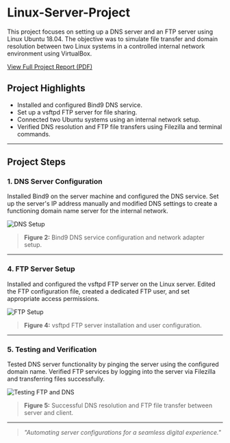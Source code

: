 # Linux-Server-Project

This project focuses on setting up a DNS server and an FTP server using Linux Ubuntu 18.04. The objective was to simulate file transfer and domain resolution between two Linux systems in a controlled internal network environment using VirtualBox.

[View Full Project Report (PDF)](Linux_Project.pdf)

## Project Highlights
- Installed and configured Bind9 DNS service.
- Set up a vsftpd FTP server for file sharing.
- Connected two Ubuntu systems using an internal network setup.
- Verified DNS resolution and FTP file transfers using Filezilla and terminal commands.

---

## Project Steps

### 1. DNS Server Configuration
Installed Bind9 on the server machine and configured the DNS service. Set up the server's IP address manually and modified DNS settings to create a functioning domain name server for the internal network.

![DNS Setup](images/dns-configuration.png)
> **Figure 2:** Bind9 DNS service configuration and network adapter setup.

---

### 4. FTP Server Setup
Installed and configured the vsftpd FTP server on the Linux server. Edited the FTP configuration file, created a dedicated FTP user, and set appropriate access permissions.

![FTP Setup](images/ftp-configuration.png)
> **Figure 4:** vsftpd FTP server installation and user configuration.

---

### 5. Testing and Verification
Tested DNS server functionality by pinging the server using the configured domain name. Verified FTP services by logging into the server via Filezilla and transferring files successfully.

![Testing FTP and DNS](images/testing.png)
> **Figure 5:** Successful DNS resolution and FTP file transfer between server and client.

---

> _"Automating server configurations for a seamless digital experience."_

